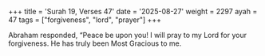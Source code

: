 +++
title = 'Surah 19, Verses 47'
date = '2025-08-27'
weight = 2297
ayah = 47
tags = ["forgiveness", "lord", "prayer"]
+++

Abraham responded, “Peace be upon you! I will pray to my Lord for your forgiveness. He has truly been Most Gracious to me.